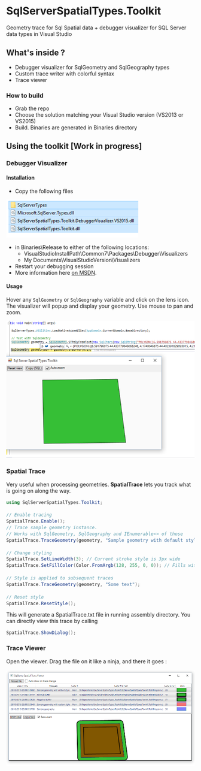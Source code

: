 # SqlServerSpatialTypes.Toolkit
Geometry trace for Sql Spatial data + debugger visualizer for SQL Server data types in Visual Studio

## What's inside ?

 - Debugger visualizer for SqlGeometry and SqlGeography types
 - Custom trace writer with colorful syntax
 - Trace viewer

### How to build

 - Grab the repo
 - Choose the solution matching your Visual Studio version (VS2013 or VS2015)
 - Build. Binaries are generated in Binaries directory

## Using the toolkit [Work in progress]
### Debugger Visualizer
#### Installation

 - Copy the following files
 
![Files](/img/visfile.png?raw=true "Files (example for VS2015)")
 - in Binaries\Release to either of the following locations: 
	 - VisualStudioInstallPath\Common7\Packages\Debugger\Visualizers
	 - My Documents\VisualStudioVersion\Visualizers
 - Restart your debugging session
 - More information here [on MSDN](https://msdn.microsoft.com/en-us/library/sb2yca43.aspx).

#### Usage

Hover any `SqlGeometry` or `SqlGeography` variable and click on the lens icon. The visualizer will popup and display your geometry. Use mouse to pan and zoom.

![Screen capture](/img/debugvis.png?raw=true "Screen capture")
 
### Spatial Trace

Very useful when processing geometries. **SpatialTrace** lets you track what is going on along the way.
```csharp
using SqlServerSpatialTypes.Toolkit;

// Enable tracing
SpatialTrace.Enable(); 
// Trace sample geometry instance. 
// Works with SqlGeometry, SqlGeography and IEnumerable<> of those
SpatialTrace.TraceGeometry(geometry, "Sample geometry with default style");

// Change styling
SpatialTrace.SetLineWidth(3); // Current stroke style is 3px wide
SpatialTrace.SetFillColor(Color.FromArgb(128, 255, 0, 0)); // Fills with red

// Style is applied to subsequent traces 
SpatialTrace.TraceGeometry(geometry, "Some text");

// Reset style
SpatialTrace.ResetStyle();
```
This will generate a SpatialTrace.txt file in running assembly directory.
You can directly view this trace by calling
```csharp
SpatialTrace.ShowDialog();
```
### Trace Viewer

Open the viewer. Drag the file on it like a ninja, and there it goes :

 ![Viewer](/img/traceviewer.png?raw=true "Trace Viewer")



